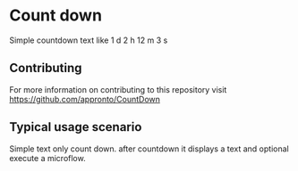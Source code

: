 # Count down

Simple countdown text like 1 d 2 h 12 m 3 s

## Contributing

For more information on contributing to this repository visit https://github.com/appronto/CountDown

## Typical usage scenario

Simple text only count down. after countdown it displays a text and optional  execute a  microflow.

